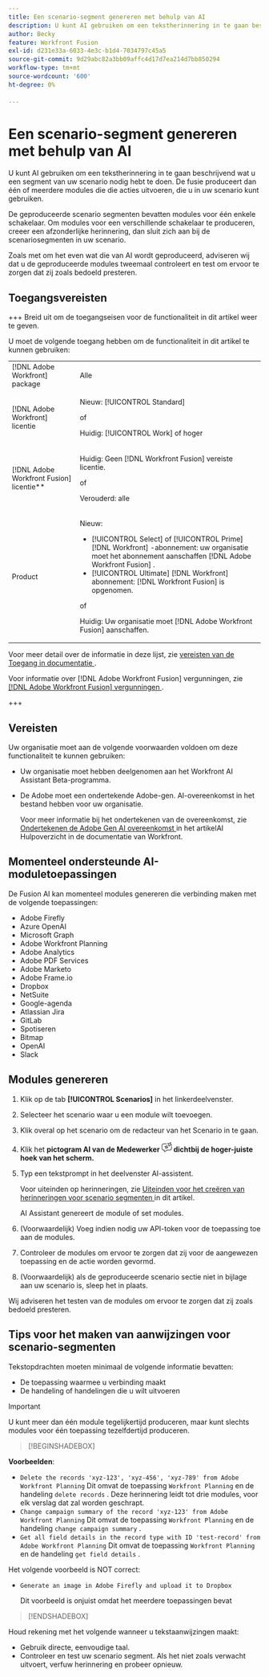 ```yaml
---
title: Een scenario-segment genereren met behulp van AI
description: U kunt AI gebruiken om een tekstherinnering in te gaan beschrijvend wat u een segment van uw scenario nodig hebt te doen. De fusie produceert dan één of meerdere modules die die acties uitvoeren, die u in uw scenario kunt gebruiken.
author: Becky
feature: Workfront Fusion
exl-id: d231e33a-6033-4e3c-b1d4-7034797c45a5
source-git-commit: 9d29abc82a3bb09affc4d17d7ea214d7bb850294
workflow-type: tm+mt
source-wordcount: '600'
ht-degree: 0%

---
```


# Een scenario-segment genereren met behulp van AI

<!--DO NOT DELETE - linked through CSH-->

<!--Check if this is in GA before repo goes live. If not, hide this article.-->

<!--Check if they need to have signed the rider and stuff-->

U kunt AI gebruiken om een tekstherinnering in te gaan beschrijvend wat u een segment van uw scenario nodig hebt te doen. De fusie produceert dan één of meerdere modules die die acties uitvoeren, die u in uw scenario kunt gebruiken.

De geproduceerde scenario segmenten bevatten modules voor één enkele schakelaar. Om modules voor een verschillende schakelaar te produceren, creeer een afzonderlijke herinnering, dan sluit zich aan bij de scenariosegmenten in uw scenario.

Zoals met om het even wat die van AI wordt geproduceerd, adviseren wij dat u de geproduceerde modules tweemaal controleert en test om ervoor te zorgen dat zij zoals bedoeld presteren.

## Toegangsvereisten

+++ Breid uit om de toegangseisen voor de functionaliteit in dit artikel weer te geven.

U moet de volgende toegang hebben om de functionaliteit in dit artikel te kunnen gebruiken:

<table style="table-layout:auto">
 <col> 
 <col> 
 <tbody> 
  <tr> 
   <td role="rowheader">[!DNL Adobe Workfront] package</td> 
   <td> <p>Alle</p> </td> 
  </tr> 
  <tr data-mc-conditions=""> 
   <td role="rowheader">[!DNL Adobe Workfront] licentie</td> 
   <td> <p>Nieuw: [!UICONTROL Standard]</p><p>of</p><p>Huidig: [!UICONTROL Work] of hoger</p> </td> 
  </tr> 
  <tr> 
   <td role="rowheader">[!DNL Adobe Workfront Fusion] licentie**</td> 
   <td>
   <p>Huidig: Geen [!DNL Workfront Fusion] vereiste licentie.</p>
   <p>of</p>
   <p>Verouderd: alle </p>
   </td> 
  </tr> 
  <tr> 
   <td role="rowheader">Product</td> 
   <td>
   <p>Nieuw:</p> <ul><li>[!UICONTROL Select] of [!UICONTROL Prime] [!DNL Workfront] -abonnement: uw organisatie moet het abonnement aanschaffen [!DNL Adobe Workfront Fusion] .</li><li>[!UICONTROL Ultimate] [!DNL Workfront] abonnement: [!DNL Workfront Fusion] is opgenomen.</li></ul>
   <p>of</p>
   <p>Huidig: Uw organisatie moet [!DNL Adobe Workfront Fusion] aanschaffen.</p>
   </td> 
  </tr>
 </tbody> 
</table>

Voor meer detail over de informatie in deze lijst, zie [ vereisten van de Toegang in documentatie ](/help/workfront-fusion/references/licenses-and-roles/access-level-requirements-in-documentation.md).

Voor informatie over [!DNL Adobe Workfront Fusion] vergunningen, zie [[!DNL Adobe Workfront Fusion]  vergunningen ](/help/workfront-fusion/set-up-and-manage-workfront-fusion/licensing-operations-overview/license-automation-vs-integration.md).

+++

## Vereisten

Uw organisatie moet aan de volgende voorwaarden voldoen om deze functionaliteit te kunnen gebruiken:

* Uw organisatie moet hebben deelgenomen aan het Workfront AI Assistant Beta-programma.
* De Adobe moet een ondertekende Adobe-gen. AI-overeenkomst in het bestand hebben voor uw organisatie.

  Voor meer informatie bij het ondertekenen van de overeenkomst, zie [ Ondertekenen de Adobe Gen AI overeenkomst ](https://experienceleague.adobe.com/nl/docs/workfront/using/basics/ai-assistant/ai-assistant-overview#sign-the-adobe-gen-ai-agreement) in het artikelAI Hulpoverzicht in de documentatie van Workfront.

## Momenteel ondersteunde AI-moduletoepassingen

De Fusion AI kan momenteel modules genereren die verbinding maken met de volgende toepassingen:

* Adobe Firefly
* Azure OpenAI
* Microsoft Graph
* Adobe Workfront Planning
* Adobe Analytics
* Adobe PDF Services
* Adobe Marketo
* Adobe Frame.io
* Dropbox
* NetSuite
* Google-agenda
* Atlassian Jira
* GitLab
* Spotiseren
* Bitmap
* OpenAI
* Slack

## Modules genereren

1. Klik op de tab **[!UICONTROL Scenarios]** in het linkerdeelvenster.
1. Selecteer het scenario waar u een module wilt toevoegen.
1. Klik overal op het scenario om de redacteur van het Scenario in te gaan.
1. Klik het **pictogram AI van de Medewerker ![ AI Medewerker pictogram ](assets/ai-assistant-icon.png) dichtbij de hoger-juiste hoek van het scherm.**
1. Typ een tekstprompt in het deelvenster AI-assistent.

   Voor uiteinden op herinneringen, zie [ Uiteinden voor het creëren van herinneringen voor scenario segmenten ](#tips-for-creating-prompts-for-scenario-segments) in dit artikel.

   AI Assistant genereert de module of set modules.
1. (Voorwaardelijk) Voeg indien nodig uw API-token voor de toepassing toe aan de modules.
1. Controleer de modules om ervoor te zorgen dat zij voor de aangewezen toepassing en de actie worden gevormd.
1. (Voorwaardelijk) als de geproduceerde scenario sectie niet in bijlage aan uw scenario is, sleep het in plaats.

Wij adviseren het testen van de modules om ervoor te zorgen dat zij zoals bedoeld presteren.

## Tips voor het maken van aanwijzingen voor scenario-segmenten

Tekstopdrachten moeten minimaal de volgende informatie bevatten:

* De toepassing waarmee u verbinding maakt
* De handeling of handelingen die u wilt uitvoeren

>[!IMPORTANT]
>
>U kunt meer dan één module tegelijkertijd produceren, maar kunt slechts modules voor één toepassing tezelfdertijd produceren.

>[!BEGINSHADEBOX]

**Voorbeelden**:

* `Delete the records 'xyz-123', 'xyz-456', 'xyz-789' from Adobe Workfront Planning`
Dit omvat de toepassing `Workfront Planning` en de handeling `delete records` . Deze herinnering leidt tot drie modules, voor elk verslag dat zal worden geschrapt.
* `Change campaign summary of the record 'xyz-123' from Adobe Workfront Planning`
Dit omvat de toepassing `Workfront Planning` en de handeling `change campaign summary` .
* `Get all field details in the record type with ID 'test-record' from Adobe Workfront Planning`
Dit omvat de toepassing `Workfront Planning` en de handeling `get field details` .

Het volgende voorbeeld is NOT correct:

* `Generate an image in Adobe Firefly and upload it to Dropbox`

  Dit voorbeeld is onjuist omdat het meerdere toepassingen bevat

>[!ENDSHADEBOX]

Houd rekening met het volgende wanneer u tekstaanwijzingen maakt:

* Gebruik directe, eenvoudige taal.
* Controleer en test uw scenario segment. Als het niet zoals verwacht uitvoert, verfuw herinnering en probeer opnieuw.
